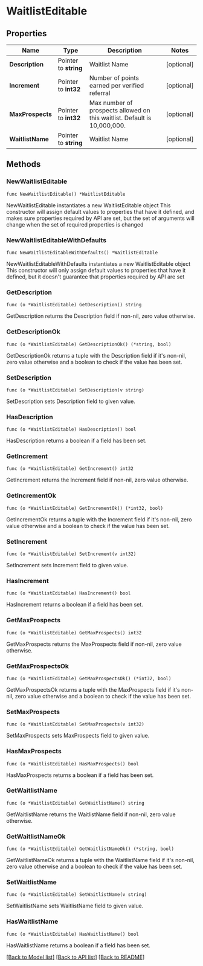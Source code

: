 # WaitlistEditable

## Properties

Name | Type | Description | Notes
------------ | ------------- | ------------- | -------------
**Description** | Pointer to **string** | Waitlist Name | [optional] 
**Increment** | Pointer to **int32** | Number of points earned per verified referral | [optional] 
**MaxProspects** | Pointer to **int32** | Max number of prospects allowed on this waitlist. Default is 10,000,000. | [optional] 
**WaitlistName** | Pointer to **string** | Waitlist Name | [optional] 

## Methods

### NewWaitlistEditable

`func NewWaitlistEditable() *WaitlistEditable`

NewWaitlistEditable instantiates a new WaitlistEditable object
This constructor will assign default values to properties that have it defined,
and makes sure properties required by API are set, but the set of arguments
will change when the set of required properties is changed

### NewWaitlistEditableWithDefaults

`func NewWaitlistEditableWithDefaults() *WaitlistEditable`

NewWaitlistEditableWithDefaults instantiates a new WaitlistEditable object
This constructor will only assign default values to properties that have it defined,
but it doesn't guarantee that properties required by API are set

### GetDescription

`func (o *WaitlistEditable) GetDescription() string`

GetDescription returns the Description field if non-nil, zero value otherwise.

### GetDescriptionOk

`func (o *WaitlistEditable) GetDescriptionOk() (*string, bool)`

GetDescriptionOk returns a tuple with the Description field if it's non-nil, zero value otherwise
and a boolean to check if the value has been set.

### SetDescription

`func (o *WaitlistEditable) SetDescription(v string)`

SetDescription sets Description field to given value.

### HasDescription

`func (o *WaitlistEditable) HasDescription() bool`

HasDescription returns a boolean if a field has been set.

### GetIncrement

`func (o *WaitlistEditable) GetIncrement() int32`

GetIncrement returns the Increment field if non-nil, zero value otherwise.

### GetIncrementOk

`func (o *WaitlistEditable) GetIncrementOk() (*int32, bool)`

GetIncrementOk returns a tuple with the Increment field if it's non-nil, zero value otherwise
and a boolean to check if the value has been set.

### SetIncrement

`func (o *WaitlistEditable) SetIncrement(v int32)`

SetIncrement sets Increment field to given value.

### HasIncrement

`func (o *WaitlistEditable) HasIncrement() bool`

HasIncrement returns a boolean if a field has been set.

### GetMaxProspects

`func (o *WaitlistEditable) GetMaxProspects() int32`

GetMaxProspects returns the MaxProspects field if non-nil, zero value otherwise.

### GetMaxProspectsOk

`func (o *WaitlistEditable) GetMaxProspectsOk() (*int32, bool)`

GetMaxProspectsOk returns a tuple with the MaxProspects field if it's non-nil, zero value otherwise
and a boolean to check if the value has been set.

### SetMaxProspects

`func (o *WaitlistEditable) SetMaxProspects(v int32)`

SetMaxProspects sets MaxProspects field to given value.

### HasMaxProspects

`func (o *WaitlistEditable) HasMaxProspects() bool`

HasMaxProspects returns a boolean if a field has been set.

### GetWaitlistName

`func (o *WaitlistEditable) GetWaitlistName() string`

GetWaitlistName returns the WaitlistName field if non-nil, zero value otherwise.

### GetWaitlistNameOk

`func (o *WaitlistEditable) GetWaitlistNameOk() (*string, bool)`

GetWaitlistNameOk returns a tuple with the WaitlistName field if it's non-nil, zero value otherwise
and a boolean to check if the value has been set.

### SetWaitlistName

`func (o *WaitlistEditable) SetWaitlistName(v string)`

SetWaitlistName sets WaitlistName field to given value.

### HasWaitlistName

`func (o *WaitlistEditable) HasWaitlistName() bool`

HasWaitlistName returns a boolean if a field has been set.


[[Back to Model list]](../README.md#documentation-for-models) [[Back to API list]](../README.md#documentation-for-api-endpoints) [[Back to README]](../README.md)


